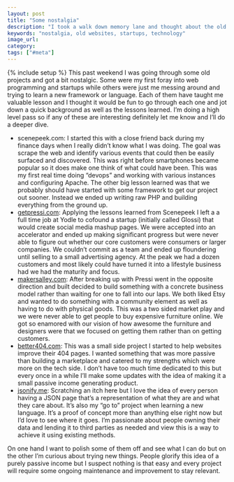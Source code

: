 ```yaml
---
layout: post
title: "Some nostalgia"
description: "I took a walk down memory lane and thought about the old projects I've worked and what I've learned along the way."
keywords: "nostalgia, old websites, startups, technology"
image_url:
category:
tags: ["#meta"]
---
```

{% include setup %}
This past weekend I was going through some old projects and got a bit nostalgic. Some were my first foray into web programming and startups while others were just me messing around and trying to learn a new framework or language. Each of them have taught me valuable lesson and I thought it would be fun to go through each one and jot down a quick background as well as the lessons learned. I’m doing a high level pass so if any of these are interesting definitely let me know and I’ll do a deeper dive.

- scenepeek.com: I started this with a close friend back during my finance days when I really didn’t know what I was doing. The goal was scrape the web and identify various events that could then be easily surfaced and discovered. This was right before smartphones became popular so it does make one think of what could have been. This was my first real time doing “devops” and working with various instances and configuring Apache. The other big lesson learned was that we probably should have started with some framework to get our project out sooner. Instead we ended up writing raw PHP and building everything from the ground up.
- <a href="http://getpressi.com" target="_blank">getpressi.com</a>: Applying the lessons learned from Scenepeek I left a a full time job at Yodle to cofound a startup (initially called Glossi) that would create social media mashup pages. We were accepted into an accelerator and ended up making significant progress but were never able to figure out whether our core customers were consumers or larger companies. We couldn’t commit as a team and ended up floundering until selling to a small advertising agency. At the peak we had a dozen customers and most likely could have turned it into a lifestyle business had we had the maturity and focus.
- <a href="http://makersalley.com" target="_blank">makersalley.com</a>: After breaking up with Pressi went in the opposite direction and built decided to build something with a concrete business model rather than waiting for one to fall into our laps. We both liked Etsy and wanted to do something with a community element as well as having to do with physical goods. This was a two sided market play and we were never able to get people to buy expensive furniture online. We got so enamored with our vision of how awesome the furniture and designers were that we focused on getting them rather than on getting customers.
- <a href="https://better404.com" target="_blank">better404.com</a>: This was a small side project I started to help websites improve their 404 pages. I wanted something that was more passive than building a marketplace and catered to my strengths which were more on the tech side. I don’t have too much time dedicated to this but every once in a while I’ll make some updates with the idea of making it a small passive income generating product.
- <a href="http://jsonify.me" target="_blank">jsonify.me</a>: Scratching an itch here but I love the idea of every person having a JSON page that’s a representation of what they are and what they care about. It’s also my “go to” project when learning a new language. It’s a proof of concept more than anything else right now but I’d love to see where it goes. I’m passionate about people owning their data and lending it to third parties as needed and view this is a way to achieve it using existing methods.

On one hand I want to polish some of them off and see what I can do but on the other I’m curious about trying new things. People glorify this idea of a purely passive income but I suspect nothing is that easy and every project will require some ongoing maintenance and improvement to stay relevant.
